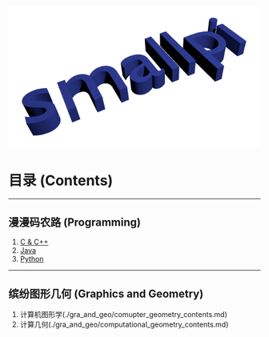 ![smallpi](./images/smallpi.png)

# 目录 (Contents)

-------------------

## 漫漫码农路 (Programming)

1. [C & C++](./programming/c_contents.md)
2. [Java](./programming/java_contents.md)
3. [Python](./programming/python_contents.md)
	
-----------------------------

## 缤纷图形几何 (Graphics and Geometry)

1. 计算机图形学(./gra_and_geo/comupter_geometry_contents.md)
2. 计算几何(./gra_and_geo/computational_geometry_contents.md)
